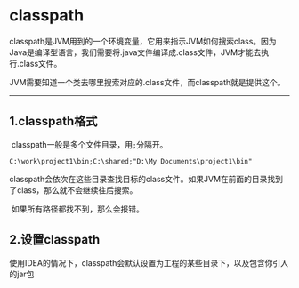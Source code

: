 # classpath

​	classpath是JVM用到的一个环境变量，它用来指示JVM如何搜索class。因为Java是编译型语言，我们需要将.java文件编译成.class文件，JVM才能去执行.class文件。

​	JVM需要知道一个类去哪里搜索对应的.class文件，而classpath就是提供这个。

---

## 1.classpath格式

​	classpath一般是多个文件目录，用`;`分隔开。

```plain
C:\work\project1\bin;C:\shared;"D:\My Documents\project1\bin"
```

​	classpath会依次在这些目录查找目标的class文件。如果JVM在前面的目录找到了class，那么就不会继续往后搜索。

​	如果所有路径都找不到，那么会报错。



## 2.设置classpath

​	使用IDEA的情况下，classpath会默认设置为工程的某些目录下，以及包含你引入的jar包